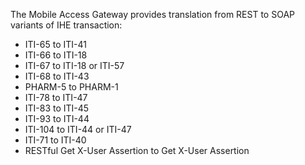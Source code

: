 The Mobile Access Gateway provides translation from REST to SOAP variants of IHE transaction:

- ITI-65 to ITI-41
- ITI-66 to ITI-18
- ITI-67 to ITI-18 or ITI-57
- ITI-68 to ITI-43
- PHARM-5 to PHARM-1
- ITI-78 to ITI-47
- ITI-83 to ITI-45
- ITI-93 to ITI-44
- ITI-104 to ITI-44 or ITI-47
- ITI-71 to ITI-40
- RESTful Get X-User Assertion to Get X-User Assertion
